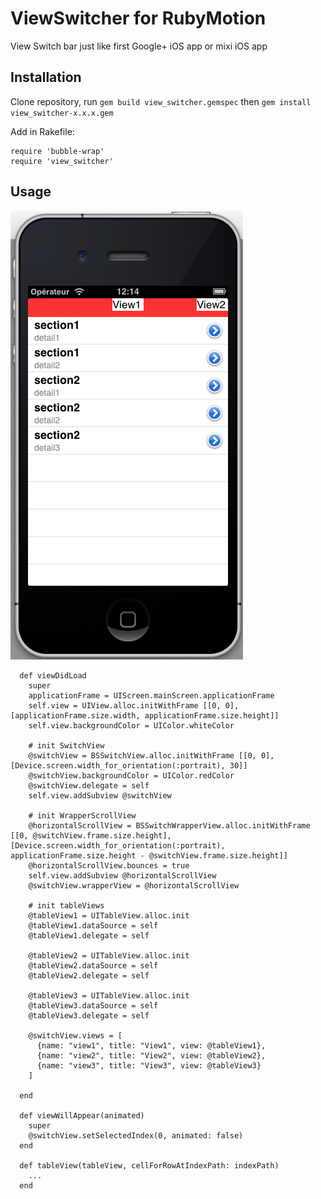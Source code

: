 # ViewSwitcher for RubyMotion

View Switch bar just like first Google+ iOS app or mixi iOS app

## Installation

Clone repository, run ```gem build view_switcher.gemspec``` then ```gem install view_switcher-x.x.x.gem```

Add in Rakefile:

```
require 'bubble-wrap'
require 'view_switcher'
```

## Usage

![ViewSwitcher screenshot][1]

```
  def viewDidLoad
    super
    applicationFrame = UIScreen.mainScreen.applicationFrame
    self.view = UIView.alloc.initWithFrame [[0, 0], [applicationFrame.size.width, applicationFrame.size.height]]
    self.view.backgroundColor = UIColor.whiteColor
    
    # init SwitchView
    @switchView = BSSwitchView.alloc.initWithFrame [[0, 0], [Device.screen.width_for_orientation(:portrait), 30]]
    @switchView.backgroundColor = UIColor.redColor
    @switchView.delegate = self
    self.view.addSubview @switchView
    
    # init WrapperScrollView
    @horizontalScrollView = BSSwitchWrapperView.alloc.initWithFrame [[0, @switchView.frame.size.height], [Device.screen.width_for_orientation(:portrait), applicationFrame.size.height - @switchView.frame.size.height]]
    @horizontalScrollView.bounces = true
    self.view.addSubview @horizontalScrollView
    @switchView.wrapperView = @horizontalScrollView
    
    # init tableViews
    @tableView1 = UITableView.alloc.init
    @tableView1.dataSource = self
    @tableView1.delegate = self
    
    @tableView2 = UITableView.alloc.init
    @tableView2.dataSource = self
    @tableView2.delegate = self
    
    @tableView3 = UITableView.alloc.init
    @tableView3.dataSource = self
    @tableView3.delegate = self
    
    @switchView.views = [
      {name: "view1", title: "View1", view: @tableView1},
      {name: "view2", title: "View2", view: @tableView2},
      {name: "view3", title: "View3", view: @tableView3}
    ]
    
  end
  
  def viewWillAppear(animated)
    super
    @switchView.setSelectedIndex(0, animated: false)
  end
  
  def tableView(tableView, cellForRowAtIndexPath: indexPath)
    ...
  end
```

  [1]: https://github.com/n-studio/ViewSwitcher/raw/master/Screenshot.png
